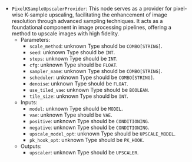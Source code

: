 - `PixelKSampleUpscalerProvider`: This node serves as a provider for pixel-wise K-sample upscaling, facilitating the enhancement of image resolution through advanced sampling techniques. It acts as a foundational component in image processing pipelines, offering a method to upscale images with high fidelity.
    - Parameters:
        - `scale_method`: unknown Type should be `COMBO[STRING]`.
        - `seed`: unknown Type should be `INT`.
        - `steps`: unknown Type should be `INT`.
        - `cfg`: unknown Type should be `FLOAT`.
        - `sampler_name`: unknown Type should be `COMBO[STRING]`.
        - `scheduler`: unknown Type should be `COMBO[STRING]`.
        - `denoise`: unknown Type should be `FLOAT`.
        - `use_tiled_vae`: unknown Type should be `BOOLEAN`.
        - `tile_size`: unknown Type should be `INT`.
    - Inputs:
        - `model`: unknown Type should be `MODEL`.
        - `vae`: unknown Type should be `VAE`.
        - `positive`: unknown Type should be `CONDITIONING`.
        - `negative`: unknown Type should be `CONDITIONING`.
        - `upscale_model_opt`: unknown Type should be `UPSCALE_MODEL`.
        - `pk_hook_opt`: unknown Type should be `PK_HOOK`.
    - Outputs:
        - `upscaler`: unknown Type should be `UPSCALER`.
